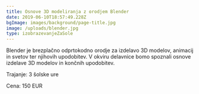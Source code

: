 ```yaml
---
title: Osnove 3D modeliranja z orodjem Blender
date: 2019-06-10T18:57:49.228Z
bgImage: images/background/page-title.jpg
image: /uploads/blender.jpg
type: izobrazevanjeZaSole
---
```

Blender je brezplačno odprtokodno orodje za izdelavo 3D modelov, animacij in svetov ter njihovih upodobitev. V okviru delavnice bomo spoznali osnove izdelave 3D modelov in končnih upodobitev.

Trajanje: 3 šolske ure

Cena: 150 EUR
